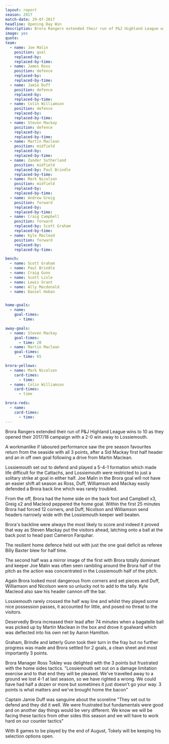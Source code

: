 ```yaml
---
layout: report
season: 2017
match-date: 29-07-2017
headline: Opening Day Win
description: Brora Rangers extended their run of P&J Highland League wins to 10 as they opened their 2017/18 campaign with a 2-0 win away to Lossiemouth.
image: yes
quote:
team:
  - name: Joe Malin
    position: goal
    replaced-by:
    replaced-by-time:
  - name: James Ross
    position: defence
    replaced-by:
    replaced-by-time:
  - name: Jamie Duff
    position: defence
    replaced-by:
    replaced-by-time:
  - name: Colin Williamson
    position: defence
    replaced-by:
    replaced-by-time:
  - name: Steven Mackay
    position: defence
    replaced-by:
    replaced-by-time:
  - name: Martin Maclean
    position: midfield
    replaced-by:
    replaced-by-time:
  - name: Zander Sutherland
    position: midfield
    replaced-by: Paul Brindle
    replaced-by-time:
  - name: Mark Nicolson
    position: midfield
    replaced-by:
    replaced-by-time:
  - name: Andrew Greig
    position: forward
    replaced-by:
    replaced-by-time:
  - name: Craig Campbell
    position: forward
    replaced-by: Scott Graham
    replaced-by-time:
  - name: Kyle Macleod
    position: forward
    replaced-by:
    replaced-by-time:

bench:
  - name: Scott Graham
  - name: Paul Brindle
  - name: Craig Gunn
  - name: Scott Lisle
  - name: Lewis Grant
  - name: Ally Macdonald
  - name: Daniel Hoban


home-goals:
  - name:
    goal-times:
      - time:

away-goals:
  - name: Steven Mackay
    goal-times:
      - time: 20
  - name: Martin Maclean
    goal-times:
      - time: 65

brora-yellows:
  - name: Mark Nicolson
    card-times:
      - time:
  - name: Colin Williamson
    card-times:
      - time

brora-reds:
  - name:
    card-times:
      - time:
---
```

Brora Rangers extended their run of P&J Highland League wins to 10 as they opened their 2017/18 campaign with a 2-0 win away to Lossiemouth.

A workmanlike if laboured performance saw the pre season favourites return from the seaside with all 3 points, after a Sid Mackay first half header and an in off own goal following a drive from Martin Maclean.

Lossiemouth set out to defend and played a 5-4-1 formation which made life difficult for the Cattachs, and Lossiemouth were restricted to just a solitary strike at goal in either half. Joe Malin in the Brora goal will not have an easier shift all season as Ross, Duff, Williamson and Mackay easily defended a Brora back line which was rarely troubled.

From the off, Brora had the home side on the back foot and Campbell x3, Greig x2 and Macleod peppered the home goal. Within the first 25 minutes Brora had forced 12 corners, and Duff, Nicolson and Williamson send headers narrowly wide with the Lossiemouth keeper well beaten.

Brora's backline were always the most likely to score and indeed it proved that way as Steven Mackay put the visitors ahead, latching onto a ball at the back post to head past Cameron Farquhar.

The resilient home defence held out with just the one goal deficit as referee Billy Baxter blew for half time.

The second half was a mirror image of the first with Brora totally dominant and keeper Joe Malin was often seen rambling around the Brora half of the pitch as the action was concentrated in the Lossiemouth half of the pitch.

Again Brora looked most dangerous from corners and set pieces and Duff, Williamson and Nicolson were so unlucky not to add to the tally. Kyle Macleod also saw his header cannon off the bar.

Lossiemouth rarely crossed the half way line and whilst they played some nice possession passes, it accounted for little, and posed no threat to the visitors.

Deservedly Brora increased their lead after 74 minutes when a bagatelle ball was picked up by Martin Maclean in the box and drove it goalward which was deflected into his  own net by Aaron Hamilton.

Graham, Brindle and latterly Gunn took their turn in the fray but no further progress was made and Brora settled for 2 goals, a clean sheet and most importantly 3 points.

Brora Manager Ross Tokley was delighted with the 3 points but frustrated with the home sides tactics. "Lossiemouth set out on a damage limitation exercise and to that end they will be pleased. We've travelled away to a ground we lost 4-1 at last season, so we have righted a wrong. We could have had half a dozen or more but sometimes it just doesn't go your way. 3 points is what matters and we've brought home the bacon"

Captain Jamie Duff was sanguine about the scoreline "They set out to defend and they did it well. We were frustrated but fundamentals were good and on another day things would be very different. We know we will be facing these tactics from other sides this season and we will have to work hard on our counter tactics"  

With 8 games to be played by the end of August, Tokely will be keeping his selection options open.
